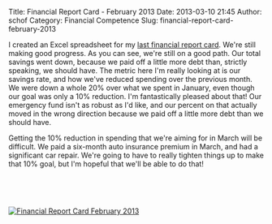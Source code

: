 Title: Financial Report Card - February 2013
Date: 2013-03-10 21:45
Author: schof
Category: Financial Competence
Slug: financial-report-card-february-2013

I created an Excel spreadsheet for my [last financial report
card](http://schof.org/2013/02/07/financial-report-card-january-2013/ "Financial Report Card – January 2013").
We're still making good progress. As you can see, we're still on a good
path. Our total savings went down, because we paid off a little more
debt than, strictly speaking, we should have. The metric here I'm really
looking at is our savings rate, and how we've reduced spending over the
previous month. We were down a whole 20% over what we spent in January,
even though our goal was only a 10% reduction. I'm fantastically pleased
about that! Our emergency fund isn't as robust as I'd like, and our
percent on that actually moved in the wrong direction because we paid
off a little more debt than we should have.

Getting the 10% reduction in spending that we're aiming for in March
will be difficult. We paid a six-month auto insurance premium in March,
and had a significant car repair. We're going to have to really tighten
things up to make that 10% goal, but I'm hopeful that we'll be able to
do that!

 

 

[![Financial Report Card February
2013](http://schof.org/wp-content/uploads/2013/03/Screen-Shot-2013-03-10-at-9.38.38-PM.png)](http://schof.org/wp-content/uploads/2013/03/Screen-Shot-2013-03-10-at-9.38.38-PM.png)

